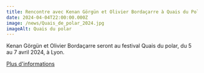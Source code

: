 ```yaml
---
title: Rencontre avec Kenan Görgün et Olivier Bordaçarre à Quais du Polar
date: 2024-04-04T22:00:00.000Z
image: /news/Quais_de_polar_2024.jpg
imageAlt: Quais du polar
---
```


Kenan Görgün et Olivier Bordaçarre seront au festival Quais du polar, du 5 au 7 avril 2024, à Lyon.

[Plus d'informations ](https://www.quaisdupolar.com/) 
